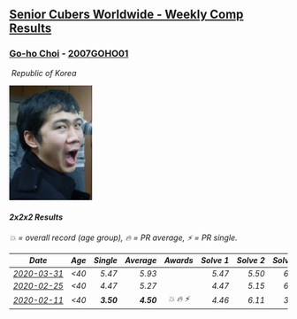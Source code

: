 <style>table {white-space: nowrap;}</style>
<link rel="stylesheet" type="text/css" href="/scw-comp/css/flags.css" />

## [Senior Cubers Worldwide - Weekly Comp Results](/scw-comp/results/)
### [Go-ho Choi](README.md) - [2007GOHO01](https://www.worldcubeassociation.org/persons/2007GOHO01?event=222)

<i class="flag flag-KR" />&nbsp;Republic of Korea

![Go-ho Choi](1441150538.jpg)

#### 2x2x2 Results

<span style="white-space: nowrap;">💥 = overall record (age group)</span>, <span style="white-space: nowrap;">🔥 = PR average</span>, <span style="white-space: nowrap;">⚡ = PR single</span>.

| Date | Age | Single | Average | Awards | Solve 1 | Solve 2 | Solve 3 | Solve 4 | Solve 5 | Video |
| :--: | :--: | --: | --: | :--: | --: | --: | --: | --: | --: | :-- |
| [2020-03-31](../../results/2020-03-31/222.md) | <40 | 5.47 | 5.93 |  | 5.47 | 5.50 | 6.58 | 5.70 | 9.38 | [Desktop](https://www.facebook.com/events/637372103486119/permalink/641025749787421) / [Mobile](https://m.facebook.com/events/637372103486119?view=permalink&id=641025749787421) |
| [2020-02-25](../../results/2020-02-25/222.md) | <40 | 4.47 | 5.27 |  | 4.47 | 5.15 | 6.62 | 6.03 | 4.63 | [Desktop](https://www.facebook.com/events/2972213492840148/permalink/2972760809452083) / [Mobile](https://m.facebook.com/events/2972213492840148?view=permalink&id=2972760809452083) |
| [2020-02-11](../../results/2020-02-11/222.md) | <40 | **3.50** | **4.50** | 💥 🔥 ⚡ | 4.46 | 6.11 | 3.91 | 5.14 | **3.50** | [Desktop](https://www.facebook.com/events/176704156956327/permalink/178287783464631) / [Mobile](https://m.facebook.com/events/176704156956327?view=permalink&id=178287783464631) |


<!-- Global site tag (gtag.js) - Google Analytics -->
<script async src="https://www.googletagmanager.com/gtag/js?id=UA-86348435-3"></script>
<script>window.dataLayer = window.dataLayer || []; function gtag() {dataLayer.push(arguments);} gtag('js', new Date()); gtag('config', 'UA-86348435-3');</script>
